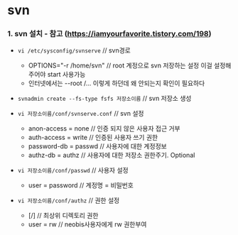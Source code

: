 # svn
### 1. svn 설치 - 참고 (https://iamyourfavorite.tistory.com/198)

- `vi /etc/sysconfig/svnserve` // svn경로   
  - OPTIONS="-r /home/svn" // root 계정으로 svn 저장하는 설정 이걸 설정해주어야 start 사용가능   
  - 인터넷에서는 --root /... 이렇게 하던데 왜 안되는지 확인이 필요하다


- `svnadmin create --fs-type fsfs 저장소이름`  // svn 저장소 생성


- `vi 저장소이름/conf/svnserve.conf` // svn 설정   
  - anon-access  	= none 		// 인증 되지 않은 사용자 접근 거부
  - auth-access  	= write 	// 인증된 사용자 쓰기 권한
  - password-db 	= passwd	// 사용자에 대한 계정정보
  - authz-db 	= authz		// 사용자에 대한 저장소 권한주기. Optional


- `vi 저장소이름/conf/passwd` // 사용자 설정
  - user = password	// 계정명 = 비밀번호


- `vi 저장소이름/conf/authz` // 권한 설정   
  - [/]	// 최상위 디렉토리 권한
  - user = rw // neobis사용자에게 rw 권한부여
